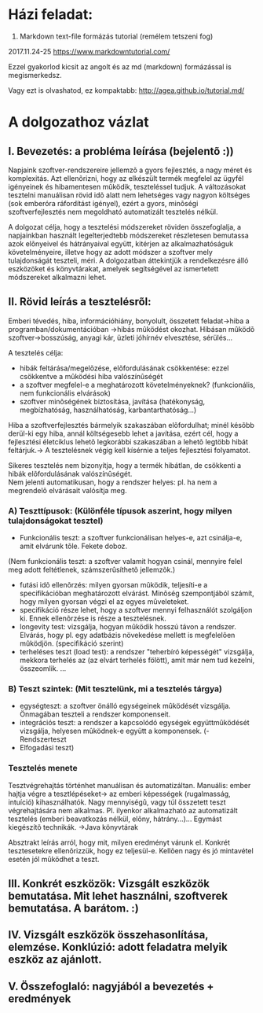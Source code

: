 # Házi feladat:
1. Markdown text-file formázás tutorial (remélem tetszeni fog)

2017.11.24-25
https://www.markdowntutorial.com/

Ezzel gyakorlod kicsit az angolt és az md (markdown) formázással is megismerkedsz.

Vagy ezt is olvashatod, ez kompaktabb:
http://agea.github.io/tutorial.md/

# A dolgozathoz vázlat

## I. Bevezetés: a probléma leírása (bejelentõ :))

Napjaink szoftver-rendszereire jellemzõ a gyors fejlesztés, a nagy méret és komplexitás. Azt ellenõrizni, 
hogy az elkészült termék megfelel az ügyfél igényeinek és hibamentesen mûködik, teszteléssel tudjuk. A 
változásokat tesztelni manuálisan rövid idõ alatt nem lehetséges vagy nagyon költséges (sok emberóra 
ráfordítást igényel), ezért a gyors, minõségi szoftverfejlesztés nem megoldható automatizált tesztelés nélkül.

A dolgozat célja, hogy a tesztelési módszereket röviden összefoglalja, a napjainkban használt legelterjedtebb 
módszereket részletesen bemutassa azok elõnyeivel és hátrányaival együtt, kitérjen az alkalmazhatóságuk 
követelményeire, illetve hogy az adott módszer a szoftver mely tulajdonságát teszteli, méri. A dolgozatban 
áttekintjük a rendelkezésre álló eszközöket és könyvtárakat, amelyek segítségével az ismertetett módszereket 
alkalmazni lehet.


## II. Rövid leírás a tesztelésrõl: 

Emberi tévedés, hiba, információhiány, bonyolult, összetett feladat->hiba a programban/dokumentációban ->hibás mûködést okozhat.
Hibásan mûködõ szoftver->bosszúság, anyagi kár, üzleti jóhírnév elvesztése, sérülés...

A tesztelés célja:
- hibák feltárása/megelõzése,  elõfordulásának csökkentése: ezzel csökkentve a mûködési hiba valószínûségét
- a szoftver megfelel-e a meghatározott követelményeknek? (funkcionális, nem funkcionális elvárások)
- szoftver minõségének biztosítása, javítása (hatékonyság, megbízhatóság, használhatóság, karbantarthatóság...)

Hiba a szoftverfejlesztés bármelyik szakaszában elõfordulhat; minél késõbb derül-ki egy hiba, annál költségesebb 
lehet a javítása, ezért cél, hogy a fejlesztési életciklus lehetõ legkorábbi szakaszában a lehetõ legtöbb 
hibát feltárjuk.->  A tesztelésnek végig kell kísérnie a teljes fejlesztési folyamatot. 

Sikeres tesztelés nem bizonyítja, hogy a termék hibátlan, de csökkenti a hibák elõfordulásának valószínûségét.  
Nem  jelenti automatikusan, hogy a rendszer helyes: pl. ha nem a megrendelõ elvárásait valósítja meg.

### A) Teszttípusok: (Különféle típusok aszerint, hogy  milyen tulajdonságokat tesztel)

- Funkcionális teszt: a szoftver funkcionálisan helyes-e, azt csinálja-e, amit elvárunk tõle. Fekete doboz.

(Nem funkcionális teszt: a szoftver valamit hogyan csinál, mennyire felel meg adott feltétlenek, számszerûsíthetõ jellemzõk.)

- futási idõ ellenõrzés: milyen gyorsan mûködik, teljesíti-e a specifikációban meghatározott elvárást. Minõség szempontjából számít, hogy milyen gyorsan végzi el az egyes mûveleteket.
- specifikáció része lehet, hogy a szoftver mennyi felhasználót szolgáljon ki. Ennek ellenõrzése is része a tesztelésnek.
- longevity test: vizsgálja, hogyan mûködik hosszú távon a rendszer. Elvárás, hogy pl. egy adatbázis növekedése mellett is megfelelõen mûködjön. (specifikáció szerint)	
- terheléses teszt (load test): a rendszer "teherbíró képességét" vizsgálja, mekkora terhelés az (az elvárt terhelés fölött), amit már nem tud kezelni, összeomlik.
...

### B) Teszt szintek: (Mit tesztelünk, mi a tesztelés tárgya)
- egységteszt: a szoftver önálló egységeinek mûködését vizsgálja. Önmagában teszteli a rendszer komponenseit.
- integrációs teszt: a rendszer a kapcsolódó egységek együttmûködését vizsgálja, helyesen mûködnek-e együtt a komponensek.
(- Rendszerteszt
- Elfogadási teszt)

### Tesztelés menete
Tesztvégrehajtás történhet manuálisan és automatizáltan.
Manuális: ember hajtja végre a tesztlépéseket-> az emberi képességek (rugalmasság, intuíció) kihasználhatók. Nagy mennyiségû, 
vagy túl összetett teszt végrehajtására nem alkalmas. Pl. ilyenkor alkalmazható az automatizált tesztelés (emberi beavatkozás 
nélkül, elõny, hátrány...)... Egymást kiegészítõ technikák. ->Java könyvtárak

Absztrakt leírás arról, hogy mit, milyen eredményt várunk el. Konkrét tesztesetekre ellenõrizzük, hogy 
ez teljesül-e. Kellõen nagy és jó mintavétel esetén jól mûködhet a teszt.

## III. Konkrét eszközök: Vizsgált eszközök bemutatása. Mit lehet használni, szoftverek bemutatása. A barátom. :)
## IV. Vizsgált eszközök összehasonlítása, elemzése. Konklúzió: adott feladatra melyik eszköz az ajánlott.
## V. Összefoglaló: nagyjából a bevezetés + eredmények